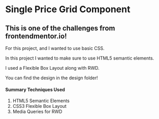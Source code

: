 # Single Price Grid Component

## This is one of the challenges from frontendmentor.io!

For this project, and I wanted to use basic CSS.

In this project I wanted to make sure to use HTML5 semantic elements.

I used a Flexible Box Layout along with RWD.

You can find the design in the design folder!

#### Summary Techniques Used

1. HTML5 Semantic Elements
2. CSS3 Flexible Box Layout
3. Media Queries for RWD
